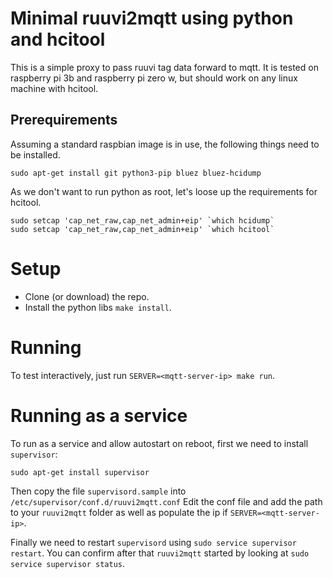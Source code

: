 # Minimal ruuvi2mqtt using python and hcitool

This is a simple proxy to pass ruuvi tag data forward to mqtt. It is tested on raspberry pi 3b and raspberry pi zero w, but should work on any linux machine with hcitool.

## Prerequirements

Assuming a standard raspbian image is in use, the following things need to be installed.

```
sudo apt-get install git python3-pip bluez bluez-hcidump
```

As we don't want to run python as root, let's loose up the requirements for hcitool.

```
sudo setcap 'cap_net_raw,cap_net_admin+eip' `which hcidump`
sudo setcap 'cap_net_raw,cap_net_admin+eip' `which hcitool`
```

# Setup

- Clone (or download) the repo.
- Install the python libs `make install`.

# Running

To test interactively, just run `SERVER=<mqtt-server-ip> make run`.

# Running as a service
To run as a service and allow autostart on reboot, first we need to install `supervisor`: 
```
sudo apt-get install supervisor
```

Then copy the file `supervisord.sample` into `/etc/supervisor/conf.d/ruuvi2mqtt.conf`
Edit the conf file and add the path to your `ruuvi2mqtt` folder as well as populate the ip if `SERVER=<mqtt-server-ip>`.

Finally we need to restart `supervisord` using `sudo service supervisor restart`. You can confirm after that `ruuvi2mqtt` started by looking at `sudo service supervisor status`.
